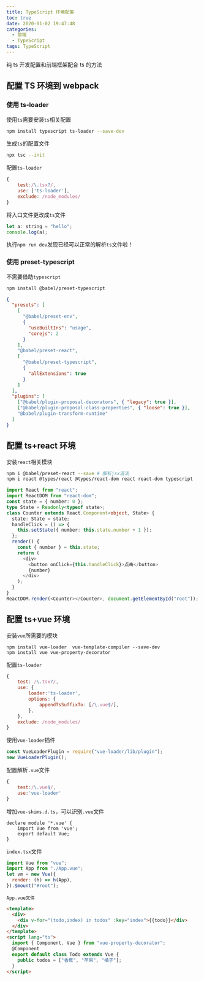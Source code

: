 ```yaml
---
title: TypeScript 环境配置
toc: true
date: 2020-01-02 19:47:48
categories:
  - 前端
  - TypeScript
tags: TypeScript
---
```


纯 ts 开发配置和前端框架配合 ts 的方法

<!-- more -->

## 配置 TS 环境到 webpack

### 使用 ts-loader

使用`ts`需要安装`ts`相关配置

```bash
npm install typescript ts-loader --save-dev
```

生成`ts`的配置文件

```bash
npx tsc --init
```

配置`ts-loader`

```javascript
{
    test:/\.tsx?/,
    use: ['ts-loader'],
    exclude: /node_modules/
}
```

将入口文件更改成`ts`文件

```javascript
let a: string = "hello";
console.log(a);
```

执行`npm run dev`发现已经可以正常的解析`ts`文件啦！

### 使用 preset-typescript

不需要借助`typescript`

```bash
npm install @babel/preset-typescript
```

```json
{
  "presets": [
    [
      "@babel/preset-env",
      {
        "useBuiltIns": "usage",
        "corejs": 2
      }
    ],
    "@babel/preset-react",
    [
      "@babel/preset-typescript",
      {
        "allExtensions": true
      }
    ]
  ],
  "plugins": [
    ["@babel/plugin-proposal-decorators", { "legacy": true }],
    ["@babel/plugin-proposal-class-properties", { "loose": true }],
    "@babel/plugin-transform-runtime"
  ]
}
```

## 配置 ts+react 环境

安装`react`相关模块

```bash
npm i @babel/preset-react --save # 解析jsx语法
npm i react @types/react @types/react-dom react react-dom typescript
```

```typescript
import React from "react";
import ReactDOM from "react-dom";
const state = { number: 0 };
type State = Readonly<typeof state>;
class Counter extends React.Component<object, State> {
  state: State = state;
  handleClick = () => {
    this.setState({ number: this.state.number + 1 });
  };
  render() {
    const { number } = this.state;
    return (
      <div>
        <button onClick={this.handleClick}>点击</button>
        {number}
      </div>
    );
  }
}
ReactDOM.render(<Counter></Counter>, document.getElementById("root"));
```

## 配置 ts+vue 环境

安装`vue`所需要的模块

```
npm install vue-loader  vue-template-compiler --save-dev
npm install vue vue-property-decorator
```

配置`ts-loader`

```javascript
{
    test: /\.tsx?/,
    use: {
        loader:'ts-loader',
        options: {
            appendTsSuffixTo: [/\.vue$/],
        },
    },
    exclude: /node_modules/
}
```

使用`vue-loader`插件

```javascript
const VueLoaderPlugin = require("vue-loader/lib/plugin");
new VueLoaderPlugin();
```

配置解析`.vue`文件

```javascript
{
    test:/\.vue$/,
    use:'vue-loader'
}
```

增加`vue-shims.d.ts`，可以识别`.vue`文件

```
declare module '*.vue' {
    import Vue from 'vue';
    export default Vue;
}
```

`index.tsx`文件

```javascript
import Vue from "vue";
import App from "./App.vue";
let vm = new Vue({
  render: (h) => h(App),
}).$mount("#root");
```

`App.vue文件`

```html
<template>
  <div>
    <div v-for="(todo,index) in todos" :key="index">{{todo}}</div>
  </div>
</template>
<script lang="ts">
  import { Component, Vue } from "vue-property-decorator";
  @Component
  export default class Todo extends Vue {
    public todos = ["香蕉", "苹果", "橘子"];
  }
</script>
```
